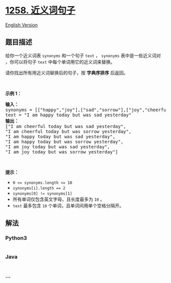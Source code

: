 # [1258. 近义词句子](https://leetcode-cn.com/problems/synonymous-sentences)

[English Version](/solution/1200-1299/1258.Synonymous%20Sentences/README_EN.md)

## 题目描述

<!-- 这里写题目描述 -->
<p>给你一个近义词表 <code>synonyms</code> 和一个句子 <code>text</code> ， <code>synonyms</code> 表中是一些近义词对 ，你可以将句子 <code>text</code> 中每个单词用它的近义词来替换。</p>

<p>请你找出所有用近义词替换后的句子，按 <strong>字典序排序</strong> 后返回。</p>

<p> </p>

<p><strong>示例 1：</strong></p>

<pre>
<strong>输入：
</strong>synonyms = [["happy","joy"],["sad","sorrow"],["joy","cheerful"]],
text = "I am happy today but was sad yesterday"
<strong>输出：
</strong>["I am cheerful today but was sad yesterday",
"I am cheerful today but was sorrow yesterday",
"I am happy today but was sad yesterday",
"I am happy today but was sorrow yesterday",
"I am joy today but was sad yesterday",
"I am joy today but was sorrow yesterday"]
</pre>

<p> </p>

<p><strong>提示：</strong></p>

<ul>
	<li><code>0 <= synonyms.length <= 10</code></li>
	<li><code>synonyms[i].length == 2</code></li>
	<li><code>synonyms[0] != synonyms[1]</code></li>
	<li>所有单词仅包含英文字母，且长度最多为 <code>10</code> 。</li>
	<li><code>text</code> 最多包含 <code>10</code> 个单词，且单词间用单个空格分隔开。</li>
</ul>

## 解法

<!-- 这里可写通用的实现逻辑 -->

<!-- tabs:start -->

### **Python3**

<!-- 这里可写当前语言的特殊实现逻辑 -->

```python

```

### **Java**

<!-- 这里可写当前语言的特殊实现逻辑 -->

```java

```

### **...**

```

```

<!-- tabs:end -->
